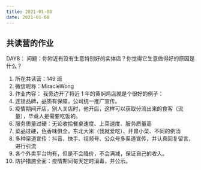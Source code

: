 ```yaml
---
title: 2021-01-08
date: 2021-01-08
---
```


## 共读营的作业  
DAY8：
问题：你附近有没有生意特别好的实体店？你觉得它生意做得好的原因是什么？

1. 所在共读营：149 班
2. 微信昵称：MiracleWong
3. 作业内容：
我旁边开了将近 1 年的黄焖鸡店就是个很好的例子：
1. 连锁品牌，品质有保障，公司统一推广宣传。
2. 疫情期间开店，别人关店时，他开店，这样可以获取分流出来的食客（流量），毕竟人是需要吃饭的。
3. 服务质量过硬：无论收拾餐桌速度、上菜速度、服务质量高
4. 菜品过硬，色香味俱全，东北大米（我就爱吃）、开胃小菜、不同的例汤
5. 多种渠道宣传：抖音、快手、视频号、公众号多渠道宣传，并认真回复留言，进行引流
6. 各个外卖平台均有，但是不会降价，不会满减，保证自己的收入。
7. 防护措施全面：疫情期间每天定时消毒，并公示。
